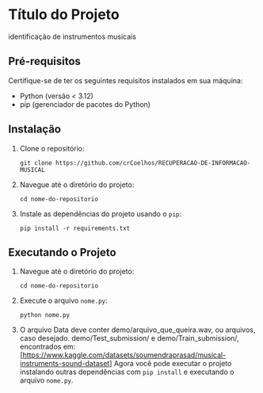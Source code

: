 # Título do Projeto

identificação de instrumentos musicais

## Pré-requisitos

Certifique-se de ter os seguintes requisitos instalados em sua máquina:

- Python (versão < 3.12)
- pip (gerenciador de pacotes do Python)

## Instalação

1. Clone o repositório:

   ```shell
   git clone https://github.com/crCoelhos/RECUPERACAO-DE-INFORMACAO-MUSICAL
   ```

2. Navegue até o diretório do projeto:

   ```shell
   cd nome-do-repositorio
   ```

3. Instale as dependências do projeto usando o `pip`:

   ```shell
   pip install -r requirements.txt
   ```

## Executando o Projeto

1. Navegue até o diretório do projeto:

   ```shell
   cd nome-do-repositorio
   ```

2. Execute o arquivo `nome.py`:

   ```shell
   python nome.py
   ```

3. O arquivo Data deve conter demo/arquivo_que_queira.wav, ou arquivos, caso desejado. demo/Test_submission/ e demo/Train_submission/, encontrados em: [https://www.kaggle.com/datasets/soumendraprasad/musical-instruments-sound-dataset]
   Agora você pode executar o projeto instalando outras dependências com `pip install` e executando o arquivo `nome.py`.
